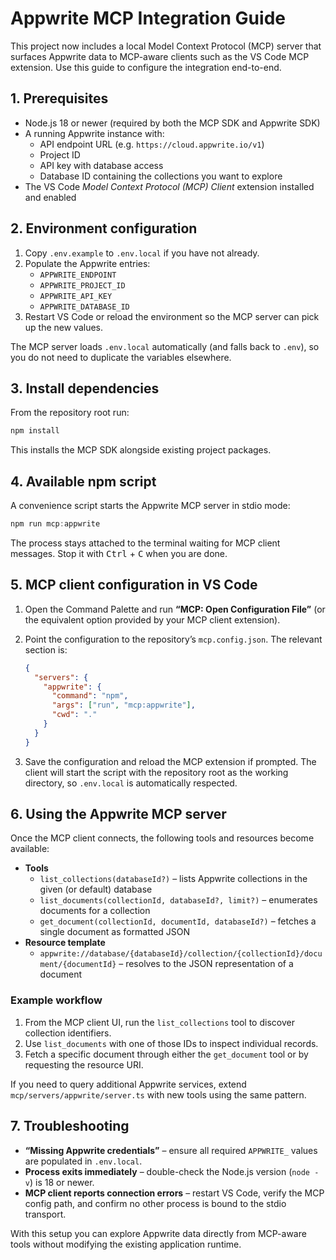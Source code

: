 # Appwrite MCP Integration Guide

This project now includes a local Model Context Protocol (MCP) server that surfaces Appwrite data to MCP-aware clients such as the VS Code MCP extension. Use this guide to configure the integration end-to-end.

## 1. Prerequisites

- Node.js 18 or newer (required by both the MCP SDK and Appwrite SDK)
- A running Appwrite instance with:
  - API endpoint URL (e.g. `https://cloud.appwrite.io/v1`)
  - Project ID
  - API key with database access
  - Database ID containing the collections you want to explore
- The VS Code _Model Context Protocol (MCP) Client_ extension installed and enabled

## 2. Environment configuration

1. Copy `.env.example` to `.env.local` if you have not already.
2. Populate the Appwrite entries:
   - `APPWRITE_ENDPOINT`
   - `APPWRITE_PROJECT_ID`
   - `APPWRITE_API_KEY`
   - `APPWRITE_DATABASE_ID`
3. Restart VS Code or reload the environment so the MCP server can pick up the new values.

The MCP server loads `.env.local` automatically (and falls back to `.env`), so you do not need to duplicate the variables elsewhere.

## 3. Install dependencies

From the repository root run:

```powershell
npm install
```

This installs the MCP SDK alongside existing project packages.

## 4. Available npm script

A convenience script starts the Appwrite MCP server in stdio mode:

```powershell
npm run mcp:appwrite
```

The process stays attached to the terminal waiting for MCP client messages. Stop it with <kbd>Ctrl</kbd> + <kbd>C</kbd> when you are done.

## 5. MCP client configuration in VS Code

1. Open the Command Palette and run **“MCP: Open Configuration File”** (or the equivalent option provided by your MCP client extension).
2. Point the configuration to the repository’s `mcp.config.json`. The relevant section is:

   ```json
   {
     "servers": {
       "appwrite": {
         "command": "npm",
         "args": ["run", "mcp:appwrite"],
         "cwd": "."
       }
     }
   }
   ```

3. Save the configuration and reload the MCP extension if prompted. The client will start the script with the repository root as the working directory, so `.env.local` is automatically respected.

## 6. Using the Appwrite MCP server

Once the MCP client connects, the following tools and resources become available:

- **Tools**
  - `list_collections(databaseId?)` – lists Appwrite collections in the given (or default) database
  - `list_documents(collectionId, databaseId?, limit?)` – enumerates documents for a collection
  - `get_document(collectionId, documentId, databaseId?)` – fetches a single document as formatted JSON
- **Resource template**
  - `appwrite://database/{databaseId}/collection/{collectionId}/document/{documentId}` – resolves to the JSON representation of a document

### Example workflow

1. From the MCP client UI, run the `list_collections` tool to discover collection identifiers.
2. Use `list_documents` with one of those IDs to inspect individual records.
3. Fetch a specific document through either the `get_document` tool or by requesting the resource URI.

If you need to query additional Appwrite services, extend `mcp/servers/appwrite/server.ts` with new tools using the same pattern.

## 7. Troubleshooting

- **“Missing Appwrite credentials”** – ensure all required `APPWRITE_` values are populated in `.env.local`.
- **Process exits immediately** – double-check the Node.js version (`node -v`) is 18 or newer.
- **MCP client reports connection errors** – restart VS Code, verify the MCP config path, and confirm no other process is bound to the stdio transport.

With this setup you can explore Appwrite data directly from MCP-aware tools without modifying the existing application runtime.
